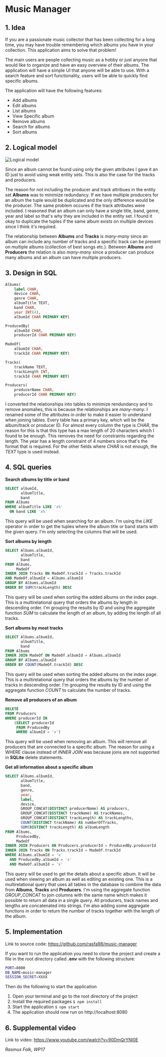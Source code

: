 # Music Manager

## 1. Idea

If you are a passionate music collector that has been collecting for a long time, you may have trouble remembering which albums you have in your collection. This application aims to solve that problem!

The main users are people collecting music as a hobby or just anyone that would like to organize and have an easy overview of their albums. The application will have a simple UI that anyone will be able to use. With a search feature and sort functionality, users will be able to quickly find specific albums.

The application will have the following features:

- Add albums
- Edit albums
- List albums
- View Specific album
- Remove albums
- Search for albums
- Sort albums

## 2. Logical model

![Logical model](https://raw.githubusercontent.com/rasfa98/music-manager/master/diagrams/logical-model.png)

Since an album cannot be found using only the given attributes I gave it an ID just to avoid using weak entity sets. This is also the case for the tracks and producers.

The reason for not including the producer and track attribues in the entity set **Albums** was to minimize redundancy. If we have multiple producers for an album the tuple would be duplicated and the only difference would be the producer. The same problem occures if the track attributes were included. I reasoned that an album can only have a single title, band, genre, year and label so that's why they are included in the entity set. I found it okay to duplicate the tuples if the same album exists on multiple devices since I think it's required.

The relationship between **Albums** and **Tracks** is _many-many_ since an album can include any number of tracks and a specific track can be present on multiple albums (collection of best songs etc.). Between **Albums** and **Producers** the relation is also _many-many_ since a producer can produce many albums and an album can have multiple producers.

## 3. Design in SQL

```sql
Albums(
    label CHAR,
    device CHAR,
    genre CHAR,
    albumTitle TEXT,
    band CHAR,
    year INT(4),
    albumId CHAR PRIMARY KEY)

ProducedBy(
    albumId CHAR,
    producerId CHAR PRIMARY KEY)

MadeOf(
    albumId CHAR,
    trackId CHAR PRIMARY KEY)

Tracks(
    trackName TEXT,
    trackLength INT,
    trackId CHAR PRIMARY KEY)

Producers(
    producerName CHAR,
    producerId CHAR PRIMARY KEY)
```

I converted the relationships into tables to minimize rendundancy and to remove anomalies, this is because the relationships are _many-many_. I renamed some of the attributes in order to make it easier to understand when joining tables. Every table has a primary key, which will be the album/track or producer ID. For almost every column the type is _CHAR_, the reason for this is that this type has a max length of 20 characters which I found to be enough. This removes the need for constraints regarding the length. The year has a length constraint of 4 numbers since that's the format that is required. For the other fields where _CHAR_ is not enough, the _TEXT_ type is used instead.

## 4. SQL queries

**Search albums by title or band**

```sql
SELECT albumId,
       albumTitle,
       band
FROM Albums
WHERE albumTitle LIKE 'x%'
  OR band LIKE 'x%'
```

This query will be used when searching for an album. I'm using the _LIKE_ operator in order to get the tuples where the album title or band starts with the given query. I'm only selecting the columns that will be used.

**Sort albums by length**

```sql
SELECT Albums.albumId,
       albumTitle,
       band
FROM Albums,
     MadeOf
INNER JOIN Tracks ON MadeOf.trackId = Tracks.trackId
AND MadeOf.albumId = Albums.albumId
GROUP BY Albums.albumId
ORDER BY SUM(trackLength) DESC
```

This query will be used when sorting the added albums on the index page. This is a multirelational query that orders the albums by length in descending order. I'm grouping the results by ID and using the aggregate function _SUM_ to calculate the length of an album, by adding the length of all tracks.

**Sort albums by most tracks**

```sql
SELECT Albums.albumId,
       albumTitle,
       band
FROM Albums
INNER JOIN MadeOf ON MadeOf.albumId = Albums.albumId
GROUP BY Albums.albumId
ORDER BY COUNT(MadeOf.trackId) DESC
```

This query will be used when sorting the added albums on the index page. This is a multirelational query that orders the albums by the number of tracks in descending order. I'm grouping the results by ID and using the aggregate function _COUNT_ to calculate the number of tracks.

**Remove all producers of an album**

```sql
DELETE
FROM Producers
WHERE producerId IN
    (SELECT producerId
     FROM ProducedBy
     WHERE albumId = 'x')
```

This query will be used when removing an album. This will remove all producers that are connected to a specific album. The reason for using a WHERE clause instead of _INNER JOIN_ was because joins are not supported in **SQLite** delete statements.

**Get all information about a specific album**

```sql
SELECT Albums.albumId,
       albumTitle,
       band,
       genre,
       year,
       label,
       device,
       GROUP_CONCAT(DISTINCT producerName) AS producers,
       GROUP_CONCAT(DISTINCT trackName) AS trackNames,
       GROUP_CONCAT(DISTINCT trackLength) AS trackLengths,
       COUNT(DISTINCT trackName) AS numberOfTracks,
       SUM(DISTINCT trackLength) AS albumLength
FROM Albums,
     ProducedBy,
     MadeOf
INNER JOIN Producers ON Producers.producerId = ProducedBy.producerId
INNER JOIN Tracks ON Tracks.trackId = MadeOf.trackId
WHERE Albums.albumId = 'x'
  AND ProducedBy.albumId = 'x'
  AND MadeOf.albumId = 'x'
```

This query will be used to get the details about a specific album. It will be used when viewing an album as well as editing an existing one. This is a multirelational query that uses all tables in the database to combine the data from **Albums**, **Tracks** and **Producers**. I'm using the aggregate function _GROUP_CONCAT_ to join columns with the same name which makes it possible to return all data in a single query. All producers, track names and lengths are concatenated into strings. I'm also adding some aggregate functions in order to return the number of tracks together with the length of the album.

## 5. Implementation

Link to source code: https://github.com/rasfa98/music-manager

If you want to run the application you need to clone the project and create a file in the root directory called **.env** with the following structure:

```bash
PORT=8080
DB_NAME=music-manager
SESSION_SECRET=XXXX
```

Then do the following to start the application

1. Open your terminal and go to the root directory of the project
2. Install the required packages `$ npm install`
3. Start the application `$ npm start`
4. The application should now run on http://localhost:8080

## 6. Supplemental video

Link to video: https://www.youtube.com/watch?v=90DmQrYNl0E

_Rasmus Falk, WP17_
